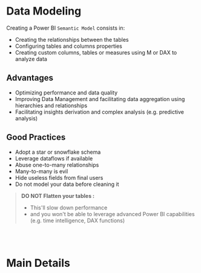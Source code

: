 # Data Modeling

Creating a Power BI `Semantic Model` consists in:

- Creating the relationships between the tables
- Configuring tables and columns properties
- Creating custom columns, tables or measures using M or DAX to analyze data

## Advantages

- Optimizing performance and data quality
- Improving Data Management and facilitating data aggregation using hierarchies and relationships
- Facilitating insights derivation and complex analysis (e.g. predictive analysis)


## Good Practices

- Adopt a star or snowflake schema
- Leverage dataflows if available
- Abuse one-to-many relationships
- Many-to-many is evil
- Hide useless fields from final users
- Do not model your data before cleaning it

>**DO NOT Flatten your tables :**
>- This'll slow down performance
>- and you won't be able to leverage advanced Power BI capabilities (e.g. time intelligence, DAX functions)
<br/>

<br>

# Main Details

